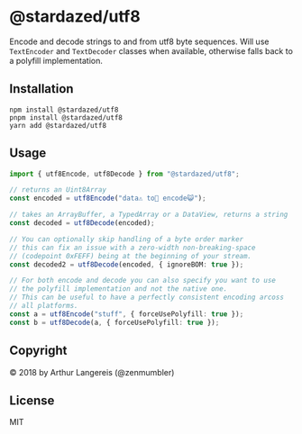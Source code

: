 @stardazed/utf8
===============
Encode and decode strings to and from utf8 byte sequences.
Will use `TextEncoder` and `TextDecoder` classes when available, otherwise
falls back to a polyfill implementation.

Installation
------------
```
npm install @stardazed/utf8
pnpm install @stardazed/utf8
yarn add @stardazed/utf8
```

Usage
-----
```ts
import { utf8Encode, utf8Decode } from "@stardazed/utf8";

// returns an Uint8Array
const encoded = utf8Encode("data⚠️ to🌈 encode😺");

// takes an ArrayBuffer, a TypedArray or a DataView, returns a string
const decoded = utf8Decode(encoded);

// You can optionally skip handling of a byte order marker
// this can fix an issue with a zero-width non-breaking-space
// (codepoint 0xFEFF) being at the beginning of your stream.
const decoded2 = utf8Decode(encoded, { ignoreBOM: true });

// For both encode and decode you can also specify you want to use
// the polyfill implementation and not the native one.
// This can be useful to have a perfectly consistent encoding arcoss
// all platforms.
const a = utf8Encode("stuff", { forceUsePolyfill: true });
const b = utf8Decode(a, { forceUsePolyfill: true });
```

Copyright
---------
© 2018 by Arthur Langereis (@zenmumbler)

License
-------
MIT
